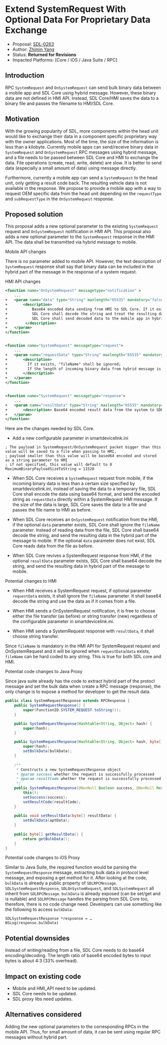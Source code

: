 # Extend SystemRequest With Optional Data For Proprietary Data Exchange

* Proposal: [SDL-0263](0263-System-Request.md)
* Author: [Zhimin Yang](https://github.com/smartdevicelink/yang1070)
* Status: **Returned for Revisions**
* Impacted Platforms: [Core / iOS / Java Suite / RPC]

## Introduction

RPC `SystemRequest` and `OnSystemRequest` can send bulk binary data between a mobile app and SDL Core using hybrid message. However, these binary data are not defined in HMI API. Instead, SDL Core/HMI saves the data to a binary file and passes the filename to HMI/SDL Core. 

## Motivation

With the growing popularity of SDL, more components within the head unit would like to exchange their data in a component specific proprietary way with the owner applications. Most of the time, the size of the information is less than a kilobyte. Currently mobile apps can send/receive binary data in `SystemRequest` and `OnSystemRequest` RPC messages using hybrid message, and a file needs to be passed between SDL Core and HMI to exchange the data. File operations (create, read, write, delete) are slow. It is better to send data (especially a small amount of data) using message directly.

Furthermore, currently a mobile app can send a `SystemRequest` to the head unit, only getting a result code back. The resulting vehicle data is not available in the response. We propose to provide a mobile app with a way to request OEM specific data from the head unit depending on the `requestType` and `subRequestType` in the `OnSystemRequest` response.

## Proposed solution

This proposal adds a new optional parameter to the existing `SystemRequest` request and `OnSystemRequest` notification in HMI API.
This proposal also adds a new optional parameter to the `SystemRequest` response in the HMI API. The data shall be transmitted via hybrid message to mobile.

Mobile API changes

There is no parameter added to mobile API. However, the text description of `SystemRequest` response shall say that binary data can be included in the hybrid part of the message in the response of a system request.
 
HMI API changes

```xml
<function name="OnSystemRequest" messagetype="notification" >
    ...
+   <param name="data" type="String" maxlength="65535" mandatory="false">
+       <description> 
+           Base64 encoded data sending from HMI to SDL Core. If it exists, "fileName" shall be ignored; 
+           SDL Core shall decode the string and treat the resulting data like it comes from a binary file.
+           SDL Core shall send decoded data to the mobile app in hybrid part of message.
+        </description>
+   </param>
</function>


<function name="SystemRequest" messagetype="request">
    ...
+   <param name="requestData" type="String" maxlength="65535" mandatory="false">
+       <description>
+         If it exists, "fileName" shall be ignored;
+         If the length of incoming binary data from hybrid message is less than configured bytes, instead of saving it to a binary file, SDL Core base64 encodes the data.  
+       </description>
+   </param>
</function>


<function name="SystemRequest" messagetype="response">
    ...
+   <param name="resultData" type="String" maxlength="65535" mandatory="false">
+       <description> Base64 encoded result data from the system to SDL Core. SDL Core shall send decoded data to the mobile app in hybrid part of message. </description>
+   </param>
</function>
```


Here are the changes needed by SDL Core.
- Add a new configurable parameter in smartdevicelink.ini

```
; The payload in SystemRequest/OnSystemRequest packet bigger than this value will be saved to a file when passing to HMI,
; payload smaller than this value will be based64 encoded and stored as a string parameter to HMI 
; if not specified, this value will default to 0
MaximumBinaryPayloadSizeToString = 11520
```

- When SDL Core receives a `SystemRequest` request from mobile, if the incoming binary data is less than a certain size specified by smartdevicelink.ini, instead of saving the data to a temporary file, SDL Core shall encode the data using base64 format, and send the encoded string as `requestData` directly within a SystemRequest HMI message. If the size of the data is large, SDL Core saves the data to a file and passes the file name to HMI as before.

- When SDL Core receives an `OnSystemRequest` notification from the HMI, if the optional `data` parameter exists, SDL Core shall ignore the `fileName` parameter. Instead of reading data from the file, SDL Core shall base64 decode the string, and send the resulting data in the hybrid part of the message to mobile. If the optional `data` parameter does not exist, SDL Core reads data from the file as before.

- When SDL Core revives a SystemRequest response from HMI, if the optional `resultData` parameter exists, SDL Core shall base64 decode the string, and send the resulting data in hybrid part of the message to mobile. 

Potential changes to HMI

- When HMI receives a SystemRequest request, if optional parameter `requestData` exists, it shall ignore the `fileName` parameter. It shall base64 decode the string and use the data as if it comes from a file.

- When HMI sends a OnSystemRequest notification, it is free to choose either the file transfer (as before) or string transfer (new) regardless of the configurable parameter in smartdevicelink.ini.

- When HMI sends a SystemRequest response with `resultData`, it shall choose string transfer.

Since `fileName` is mandatory in the HMI API for SystemRequest request and OnSystemRequest and it will be ignored when `requestData`/`data` exists, `fileName` can be hard coded to any string. This is true for both SDL core and HMI.



Potential code changes to Java Proxy

Since java suite already has the code to extract hybrid part of the protocl message and set the bulk data when create a RPC message (response), the only change is to expose a method for developer to get the result data.

```java
public class SystemRequestResponse extends RPCResponse {
    public SystemRequestResponse() {
        super(FunctionID.SYSTEM_REQUEST.toString());
    }

    public SystemRequestResponse(Hashtable<String, Object> hash) {
        super(hash);
    }

    public SystemRequestResponse(Hashtable<String, Object> hash, byte[] bulkData){
        super(hash);
        setBulkData(bulkData);
    }
	
	/**
	 * Constructs a new SystemRequestResponse object
	 * @param success whether the request is successfully processed
	 * @param resultCode whether the request is successfully processed
	 */
	public SystemRequestResponse(@NonNull Boolean success, @NonNull Result resultCode) {
		this();
		setSuccess(success);
		setResultCode(resultCode);
	}
	
	public void setResultData(byte[] resultData) {
        setBulkData(aptData);
    }
	
	public byte[] getResultData() {
        return getBulkData();
    }
}
```
Potential code changes to iOS Proxy

Similar to Java Suite, the required function would be parsing the `SystemRequestResponse` message, extracting bulk data in protocol level message, and exposing a get method for it. 
After looking at the code, `bulkData` is already a public property of `SDLRPCMessage`. `SDLSystemRequestResponse`, `SDLOnSystemRequest`, and `SDLSystemRequest` all inherit from `SDLRPCMessage`. `bulkData` is already exposed (can be set/get and is nullable) and `SDLRPCMessage` handles the parsing from SDL Core too, therefore, there is no code change need. Developers can use something like the following to access `bulkData`:

```
SDLSystemRequestResponse *respsonse = …
NSLog(response.bulkData)
```

## Potential downsides

Instead of writing/reading from a file, SDL Core needs to do base64 encoding/decoding. The length ratio of base64 encoded bytes to input bytes is about 4:3 (33% overhead). 

## Impact on existing code

- Mobile and HMI_API need to be updated.
- SDL Core needs to be updated.
- SDL proxy libs need updates.

## Alternatives considered

Adding the new optional parameters to the corresponding RPCs in the mobile API. Thus, for small amount of data, it can be sent using regular RPC messages without hybrid part.
